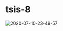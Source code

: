 # tsis-8





![2020-07-10-23-49-57](https://user-images.githubusercontent.com/66689916/87183849-bad69080-c308-11ea-9a53-c5003f6d1318.gif)
